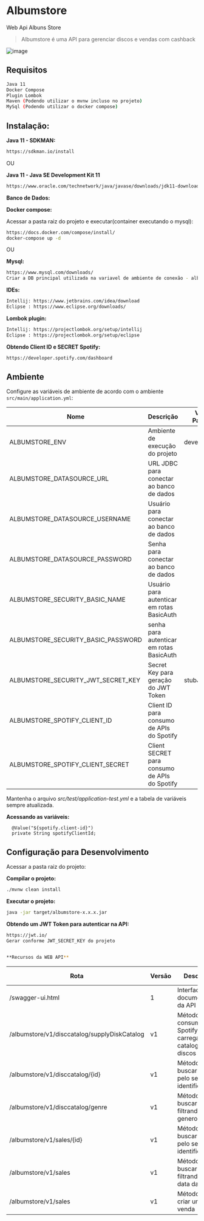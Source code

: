 # Albumstore
Web Api Albuns Store

> Albumstore é uma API para gerenciar discos e vendas com cashback

![image](https://http2.mlstatic.com/kit-disco-de-vinil-pequeno-06-unidades-D_NQ_NP_951092-MLB25672011419_062017-F.jpg)

## Requisitos
```sh
Java 11
Docker Compose
Plugin Lombok
Maven (Podendo utilizar o mvnw incluso no projeto)
MySql (Podendo utilizar o docker compose)
```

## Instalação:


**Java 11 - SDKMAN:**

```sh
https://sdkman.io/install
```

OU

**Java 11 - Java SE Development Kit 11**

```sh
https://www.oracle.com/technetwork/java/javase/downloads/jdk11-downloads-5066655.html
```

**Banco de Dados:**

**Docker compose:**

Acessar a pasta raiz do projeto e executar(container executando o mysql):

```sh
https://docs.docker.com/compose/install/
docker-compose up -d
```

OU

**Mysql:**
```sh
https://www.mysql.com/downloads/
Criar a DB principal utilizada na variavel de ambiente de conexão - albumstore
```

**IDEs:**
```sh
Intellij: https://www.jetbrains.com/idea/download
Eclipse : https://www.eclipse.org/downloads/
```

**Lombok plugin:**

```sh
Intellij: https://projectlombok.org/setup/intellij
Eclipse : https://projectlombok.org/setup/eclipse
```

**Obtendo Client ID e SECRET Spotify:**

```sh
https://developer.spotify.com/dashboard
```

## Ambiente
Configure as variáveis de ambiente de acordo com o ambiente `src/main/application.yml`:

| Nome | Descrição | Valor Padrão | Obrigatório |
| -- | -- | -- | -- |
| ALBUMSTORE_ENV | Ambiente de execução do projeto| development| |
| ALBUMSTORE_DATASOURCE_URL | URL JDBC para conectar ao banco de dados |  | :white_check_mark: |
| ALBUMSTORE_DATASOURCE_USERNAME | Usuário para conectar ao banco de dados | | :white_check_mark: |
| ALBUMSTORE_DATASOURCE_PASSWORD | Senha para conectar ao banco de dados | | :white_check_mark: |
| ALBUMSTORE_SECURITY_BASIC_NAME | Usuário para autenticar em rotas BasicAuth | | :white_check_mark: |
| ALBUMSTORE_SECURITY_BASIC_PASSWORD | senha para autenticar em rotas BasicAuth |  | :white_check_mark:|
| ALBUMSTORE_SECURITY_JWT_SECRET_KEY | Secret Key para geração do JWT Token | stubJWT | |
| ALBUMSTORE_SPOTIFY_CLIENT_ID | Client ID para consumo de APIs do Spotify | | :white_check_mark: |
| ALBUMSTORE_SPOTIFY_CLIENT_SECRET | Client SECRET para consumo de APIs do Spotify | | :white_check_mark: |


Mantenha o arquivo *src/test/application-test.yml* e a tabela de variáveis sempre atualizada.

**Acessando as variáveis:**

```
  @Value("${spotify.client-id}")
  private String spotifyClientId;
```


## Configuração para Desenvolvimento

Acessar a pasta raiz do projeto:


**Compilar o projeto:**

```sh
./mvnw clean install
```

**Executar o projeto:**

```sh
java -jar target/albumstore-x.x.x.jar
```

**Obtendo um JWT Token para autenticar na API:**

```sh
https://jwt.io/
Gerar conforme JWT_SECRET_KEY do projeto


**Recursos da WEB API**

```
| Rota | Versão |Descrição | HTTP Method | Autenticação |
| -- | -- | -- | -- | -- |
| /swagger-ui.html | 1 |Interface para documentação da API| GET | |
| /albumstore/v1/disccatalog/supplyDiskCatalog | v1 | Método para consumir o Spotify e carregar o catalogo de discos | GET |  [:white_check_mark:] [OAuth2] |
| /albumstore/v1/disccatalog/{id} | v1 | Método para buscar disco pelo seu identificador| GET |  [:white_check_mark:] [OAuth2] |
| /albumstore/v1/disccatalog/genre| v1 | Método para buscar discos filtrando por genero| GET |  [:white_check_mark:] [OAuth2] |
| /albumstore/v1/sales/{id}| v1 | Método para buscar venda pelo seu identificador| GET |  [:white_check_mark:] [OAuth2] |
| /albumstore/v1/sales| v1 | Método para buscar vendas filtrando por data da venda| GET |  [:white_check_mark:] [OAuth2] |
| /albumstore/v1/sales| v1 | Método para criar uma nova venda| POST |  [:white_check_mark:] [OAuth2] |
